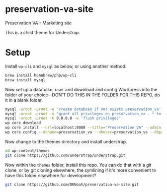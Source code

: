 # preservation-va-site

Preservation VA - Marketing site

This is a child theme for Understrap.

# Setup

Install `wp-cli` and `mysql` as below, or using another method:

```zsh
brew install homebrew/php/wp-cli
brew install mysql
```

Now set up a database, user and download and config Wordpress into the folder of your choice--DON'T DO THIS IN THE FOLDER FOR THIS REPO, do it in a blank folder.

```zsh
mysql -uroot -proot -e 'create database if not exists preservation_va'
mysql -uroot -proot -e "grant all privileges on preservation_va . * to preservation_va@localhost identified by 'preservation_va'"
mysql -uroot -proot -h 0.0.0.0 -e 'flush privileges'
wp core download
wp core install --url=localhost:8080 --title="Preservation VA" --admin_user="Empirical" --admin_password="SOME-PASSWORD" --admin_email="noah@goempirical.com"
wp core config --dbname=preservation_va --dbuser=preservation_va --dbpass=preservation_va --dbhost=0.0.0.0
```

Now change to the themes directory and install understrap.

```zsh
cd wp-content/themes
git clone https://github.com/understrap/understrap.git
```

Now within the `themes` folder, install this repo. You can do that with a git clone, or by git cloning elsewhere, the symlining if it's more convenient to have this folder elsewhere for development?

```zsh
git clone https://github.com/OKNoah/preservation-va-site.git
```
